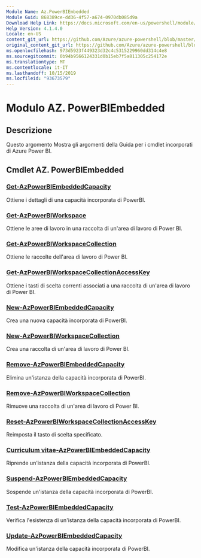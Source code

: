 ```yaml
---
Module Name: Az.PowerBIEmbedded
Module Guid: 868389ce-dd36-4f57-a674-0970db085d9a
Download Help Link: https://docs.microsoft.com/en-us/powershell/module/az.powerbiembedded
Help Version: 4.1.4.0
Locale: en-US
content_git_url: https://github.com/Azure/azure-powershell/blob/master/src/PowerBIEmbedded/PowerBIEmbedded/help/Az.PowerBIEmbedded.md
original_content_git_url: https://github.com/Azure/azure-powershell/blob/master/src/PowerBIEmbedded/PowerBIEmbedded/help/Az.PowerBIEmbedded.md
ms.openlocfilehash: 973d5923f449323d32c4c5315229960dd314c4e8
ms.sourcegitcommit: 0b94b9566124331d0b15eb7f5a811305c254172e
ms.translationtype: MT
ms.contentlocale: it-IT
ms.lasthandoff: 10/15/2019
ms.locfileid: "93673579"
---
```

# Modulo AZ. PowerBIEmbedded
## Descrizione
Questo argomento Mostra gli argomenti della Guida per i cmdlet incorporati di Azure Power BI.

## Cmdlet AZ. PowerBIEmbedded
### [Get-AzPowerBIEmbeddedCapacity](Get-AzPowerBIEmbeddedCapacity.md)
Ottiene i dettagli di una capacità incorporata di PowerBI.

### [Get-AzPowerBIWorkspace](Get-AzPowerBIWorkspace.md)
Ottiene le aree di lavoro in una raccolta di un'area di lavoro di Power BI.

### [Get-AzPowerBIWorkspaceCollection](Get-AzPowerBIWorkspaceCollection.md)
Ottiene le raccolte dell'area di lavoro di Power BI.

### [Get-AzPowerBIWorkspaceCollectionAccessKey](Get-AzPowerBIWorkspaceCollectionAccessKey.md)
Ottiene i tasti di scelta correnti associati a una raccolta di un'area di lavoro di Power BI.

### [New-AzPowerBIEmbeddedCapacity](New-AzPowerBIEmbeddedCapacity.md)
Crea una nuova capacità incorporata di PowerBI.

### [New-AzPowerBIWorkspaceCollection](New-AzPowerBIWorkspaceCollection.md)
Crea una raccolta di un'area di lavoro di Power BI.

### [Remove-AzPowerBIEmbeddedCapacity](Remove-AzPowerBIEmbeddedCapacity.md)
Elimina un'istanza della capacità incorporata di PowerBI.

### [Remove-AzPowerBIWorkspaceCollection](Remove-AzPowerBIWorkspaceCollection.md)
Rimuove una raccolta di un'area di lavoro di Power BI.

### [Reset-AzPowerBIWorkspaceCollectionAccessKey](Reset-AzPowerBIWorkspaceCollectionAccessKey.md)
Reimposta il tasto di scelta specificato.

### [Curriculum vitae-AzPowerBIEmbeddedCapacity](Resume-AzPowerBIEmbeddedCapacity.md)
Riprende un'istanza della capacità incorporata di PowerBI.

### [Suspend-AzPowerBIEmbeddedCapacity](Suspend-AzPowerBIEmbeddedCapacity.md)
Sospende un'istanza della capacità incorporata di PowerBI.

### [Test-AzPowerBIEmbeddedCapacity](Test-AzPowerBIEmbeddedCapacity.md)
Verifica l'esistenza di un'istanza della capacità incorporata di PowerBI.

### [Update-AzPowerBIEmbeddedCapacity](Update-AzPowerBIEmbeddedCapacity.md)
Modifica un'istanza della capacità incorporata di PowerBI.

